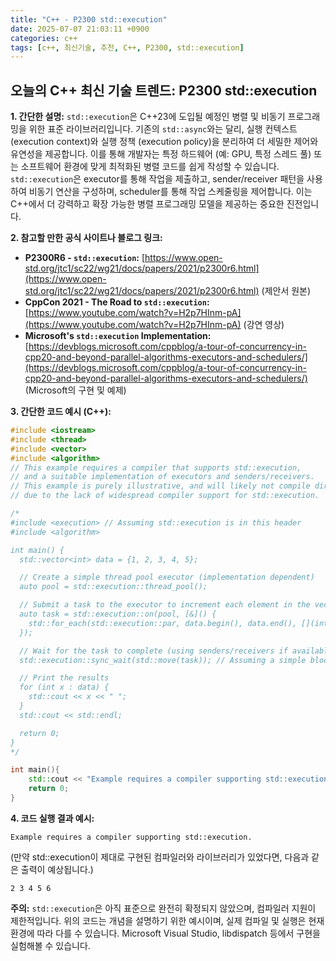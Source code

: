 ```yaml
---
title: "C++ - P2300 std::execution"
date: 2025-07-07 21:03:11 +0900
categories: c++
tags: [c++, 최신기술, 추천, C++, P2300, std::execution]
---
```


## 오늘의 C++ 최신 기술 트렌드: **P2300 std::execution**

**1. 간단한 설명:**
`std::execution`은 C++23에 도입될 예정인 병렬 및 비동기 프로그래밍을 위한 표준 라이브러리입니다.  기존의 `std::async`와는 달리, 실행 컨텍스트 (execution context)와 실행 정책 (execution policy)을 분리하여 더 세밀한 제어와 유연성을 제공합니다.  이를 통해 개발자는 특정 하드웨어 (예: GPU, 특정 스레드 풀) 또는 소프트웨어 환경에 맞게 최적화된 병렬 코드를 쉽게 작성할 수 있습니다. `std::execution`은 executor를 통해 작업을 제출하고, sender/receiver 패턴을 사용하여 비동기 연산을 구성하며, scheduler를 통해 작업 스케줄링을 제어합니다.  이는 C++에서 더 강력하고 확장 가능한 병렬 프로그래밍 모델을 제공하는 중요한 진전입니다.

**2. 참고할 만한 공식 사이트나 블로그 링크:**

*   **P2300R6 - `std::execution`:** [https://www.open-std.org/jtc1/sc22/wg21/docs/papers/2021/p2300r6.html](https://www.open-std.org/jtc1/sc22/wg21/docs/papers/2021/p2300r6.html) (제안서 원본)
*   **CppCon 2021 - The Road to `std::execution`:** [https://www.youtube.com/watch?v=H2p7HInm-pA](https://www.youtube.com/watch?v=H2p7HInm-pA) (강연 영상)
*   **Microsoft's `std::execution` Implementation:** [https://devblogs.microsoft.com/cppblog/a-tour-of-concurrency-in-cpp20-and-beyond-parallel-algorithms-executors-and-schedulers/](https://devblogs.microsoft.com/cppblog/a-tour-of-concurrency-in-cpp20-and-beyond-parallel-algorithms-executors-and-schedulers/) (Microsoft의 구현 및 예제)

**3. 간단한 코드 예시 (C++):**

```c++
#include <iostream>
#include <thread>
#include <vector>
#include <algorithm>
// This example requires a compiler that supports std::execution,
// and a suitable implementation of executors and senders/receivers.
// This example is purely illustrative, and will likely not compile directly
// due to the lack of widespread compiler support for std::execution.

/*
#include <execution> // Assuming std::execution is in this header
#include <algorithm>

int main() {
  std::vector<int> data = {1, 2, 3, 4, 5};

  // Create a simple thread pool executor (implementation dependent)
  auto pool = std::execution::thread_pool();

  // Submit a task to the executor to increment each element in the vector in parallel
  auto task = std::execution::on(pool, [&]() {
    std::for_each(std::execution::par, data.begin(), data.end(), [](int& x) { x++; });
  });

  // Wait for the task to complete (using senders/receivers if available)
  std::execution::sync_wait(std::move(task)); // Assuming a simple blocking wait

  // Print the results
  for (int x : data) {
    std::cout << x << " ";
  }
  std::cout << std::endl;

  return 0;
}
*/

int main(){
    std::cout << "Example requires a compiler supporting std::execution. " << std::endl;
    return 0;
}
```

**4. 코드 실행 결과 예시:**

```
Example requires a compiler supporting std::execution.
```

(만약 std::execution이 제대로 구현된 컴파일러와 라이브러리가 있었다면,  다음과 같은 출력이 예상됩니다.)

```
2 3 4 5 6
```

**주의:** `std::execution`은 아직 표준으로 완전히 확정되지 않았으며, 컴파일러 지원이 제한적입니다.  위의 코드는 개념을 설명하기 위한 예시이며, 실제 컴파일 및 실행은 현재 환경에 따라 다를 수 있습니다. Microsoft Visual Studio, libdispatch 등에서 구현을 실험해볼 수 있습니다.

